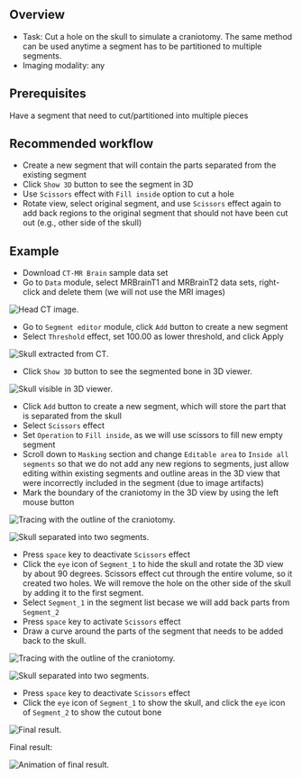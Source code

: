 Overview
--------

- Task: Cut a hole on the skull to simulate a craniotomy. The same method can be used anytime a segment has to be partitioned to multiple segments.
- Imaging modality: any


Prerequisites
-------------

Have a segment that need to cut/partitioned into multiple pieces

Recommended workflow
--------------------

- Create a new segment that will contain the parts separated from the existing segment
- Click `Show 3D` button to see the segment in 3D
- Use `Scissors` effect with `Fill inside` option to cut a hole
- Rotate view, select original segment, and use `Scissors` effect again to add back regions to the original segment that should not have been cut out (e.g., other side of the skull)

Example
-------

- Download `CT-MR Brain` sample data set
- Go to `Data` module, select MRBrainT1 and MRBrainT2 data sets, right-click and delete them (we will not use the MRI images)

![Head CT image.](image-001.png)

- Go to `Segment editor` module, click `Add` button to create a new segment
- Select `Threshold` effect, set 100.00 as lower threshold, and click Apply

![Skull extracted from CT.](image-002.png)

- Click `Show 3D` button to see the segmented bone in 3D viewer.

![Skull visible in 3D viewer.](image-003.png)

- Click `Add` button to create a new segment, which will store the part that is separated from the skull
- Select `Scissors` effect
- Set `Operation` to `Fill inside`, as we will use scissors to fill new empty segment
- Scroll down to `Masking` section and change `Editable area` to `Inside all segments` so that we do not add any new regions to segments, just allow editing within existing segments
 and outline areas in the 3D view that were incorrectly included in the segment (due to image artifacts)
- Mark the boundary of the craniotomy in the 3D view by using the left mouse button

![Tracing with the outline of the craniotomy.](image-004.png)

![Skull separated into two segments.](image-005.png)

- Press `space` key to deactivate `Scissors` effect
- Click the `eye` icon of `Segment_1` to hide the skull and rotate the 3D view by about 90 degrees. Scissors effect cut through the entire volume, so it created two holes. We will remove the hole on the other side of the skull by adding it to the first segment.
- Select `Segment_1` in the segment list becase we will add back parts from `Segment_2`
- Press `space` key to activate `Scissors` effect
- Draw a curve around the parts of the segment that needs to be added back to the skull.

![Tracing with the outline of the craniotomy.](image-006.png)

![Skull separated into two segments.](image-007.png)

- Press `space` key to deactivate `Scissors` effect
- Click the `eye` icon of `Segment_1` to show the skull, and click the `eye` icon of `Segment_2` to show the cutout bone

![Final result.](image-008.png)

Final result:

![Animation of final result.](image-009.gif)
